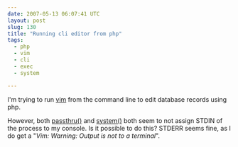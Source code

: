```yaml
---
date: 2007-05-13 06:07:41 UTC
layout: post
slug: 130
title: "Running cli editor from php"
tags:
  - php
  - vim
  - cli
  - exec
  - system

---
```

<p>I'm trying to run <a href="http://en.wikipedia.org/wiki/Vim_(text_editor)">vim</a> from the command line to edit database records using php.</p>

<p>However, both <a href="http://ca.php.net/manual/en/function.passthru.php">passthru()</a> and <a href="http://ca.php.net/manual/en/function.system.php">system()</a> both seem to not assign STDIN of the process to my console. Is it possible to do this? STDERR seems fine, as I do get a "<i>Vim: Warning: Output is not to a terminal</i>".

</p>

